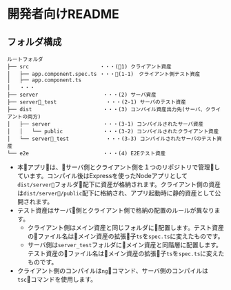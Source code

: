 # 開発者向けREADME


## フォルダ構成

```
ルートフォルダ
├── src                       ・・・(1) クライアント資産
│   ├── app.component.spec.ts ・・・(1-1)　クライアント側テスト資産
│   ├── app.component.ts
│   ・・・
├── server                     ・・・(2) サーバ資産
├── server_test                ・・・(2-1) サーバのテスト資産
├── dist                       ・・・(3) コンパイル資産出力先(サーバ、クライアントの両方)
│   ├── server                 ・・・(3-1) コンパイルされたサーバ資産
│   │   └── public             ・・・(3-2) コンパイルされたクライアント資産
│   └── server_test            ・・・(3-3) コンパイルされたサーバのテスト資産
└── e2e                        ・・・(4) E2Eテスト資産
```

* 本アプリは、サーバ側とクライアント側を１つのリポジトリで管理しています。コンパイル後はExpressを使ったNodeアプリとして`dist/server`フォルダ配下に資産が格納されます。クライアント側の資産は`dist/server/public`配下に格納され、アプリ起動時に静的資産として公開されます。
* テスト資産はサーバ側とクライアント側で格納の配置のルールが異なります。
  * クライアント側はメイン資産と同じフォルダに配置します。テスト資産のファイル名はメイン資産の拡張子`ts`を`spec.ts`に変えたものです。
  * サーバ側は`server_test`フォルダにメイン資産と同階層に配置します。テスト資産のファイル名はメイン資産の拡張子`ts`を`spec.ts`に変えたものです。
* クライアント側のコンパイルは`ng`コマンド、サーバ側のコンパイルは`tsc`コマンドを使用します。
